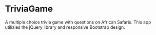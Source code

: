 # TriviaGame
A multiple choice trivia game with questions on African Safaris. This app utilizies the jQuery library and responsive Bootstrap design.



